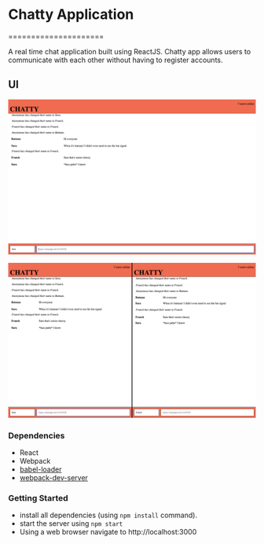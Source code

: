 # Chatty Application
=====================

A real time chat application built using ReactJS. Chatty app allows users to communicate with each other without having to register accounts. 

## UI

!["Screenshot of the Chatty real-time web app"](https://github.com/saradoubleu/ChattyApp/blob/master/docs/mainWindow.png)

!["Screenshot of the Side by side communication"](https://github.com/saradoubleu/ChattyApp/blob/master/docs/twoWindows.png)

### Dependencies
* React
* Webpack
* [babel-loader](https://github.com/babel/babel-loader)
* [webpack-dev-server](https://github.com/webpack/webpack-dev-server)


### Getting Started
- install all dependencies (using `npm install` command).
- start the server using `npm start`
- Using a web browser navigate to http://localhost:3000

